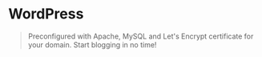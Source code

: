 # WordPress
> Preconfigured with Apache, MySQL and Let's Encrypt certificate for your domain. Start blogging in no time!